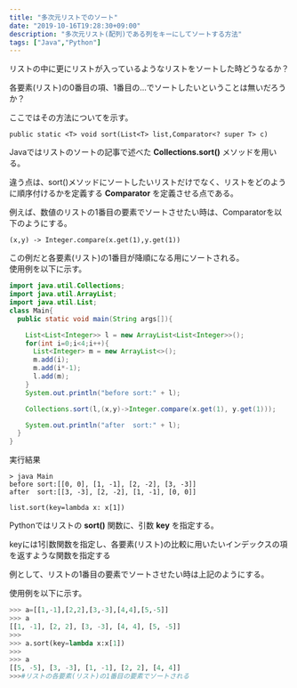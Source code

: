 ```yaml
---
title: "多次元リストでのソート"
date: "2019-10-16T19:28:30+09:00"
description: "多次元リスト(配列)である列をキーにしてソートする方法"
tags: ["Java","Python"]
---
```


リストの中に更にリストが入っているようなリストをソートした時どうなるか？

各要素(リスト)の0番目の項、1番目の...でソートしたいということは無いだろうか？

ここではその方法についてを示す。

<div class="note_content_by_programming_language" id="note_content_Java">

`public static <T> void sort(List<T> list,Comparator<? super T> c)`  

Javaではリストのソートの記事で述べた **Collections.sort()** メソッドを用いる。  

違う点は、sort()メソッドにソートしたいリストだけでなく、リストをどのように順序付けるかを定義する **Comparator** を定義させる点である。

例えば、数値のリストの1番目の要素でソートさせたい時は、Comparatorを以下のようにする。  

`(x,y) -> Integer.compare(x.get(1),y.get(1))`  

この例だと各要素(リスト)の1番目が降順になる用にソートされる。  
使用例を以下に示す。  

```java
import java.util.Collections;
import java.util.ArrayList;
import java.util.List;
class Main{
  public static void main(String args[]){

    List<List<Integer>> l = new ArrayList<List<Integer>>();
    for(int i=0;i<4;i++){
      List<Integer> m = new ArrayList<>();
      m.add(i);
      m.add(i*-1);
      l.add(m);
    }
    System.out.println("before sort:" + l);

    Collections.sort(l,(x,y)->Integer.compare(x.get(1), y.get(1)));

    System.out.println("after  sort:" + l);
  }
}
```

実行結果
```
> java Main      
before sort:[[0, 0], [1, -1], [2, -2], [3, -3]]
after  sort:[[3, -3], [2, -2], [1, -1], [0, 0]]
```

</div>
<div class="note_content_by_programming_language" id="note_content_Python">

`list.sort(key=lambda x: x[1])`  

Pythonではリストの **sort()** 関数に、引数 **key** を指定する。

keyには1引数関数を指定し、各要素(リスト)の比較に用いたいインデックスの項を返すような関数を指定する

例として、リストの1番目の要素でソートさせたい時は上記のようにする。

使用例を以下に示す。  

```python
>>> a=[[1,-1],[2,2],[3,-3],[4,4],[5,-5]] 
>>> a
[[1, -1], [2, 2], [3, -3], [4, 4], [5, -5]]
>>> 
>>> a.sort(key=lambda x:x[1]) 
>>> 
>>> a
[[5, -5], [3, -3], [1, -1], [2, 2], [4, 4]]
>>>#リストの各要素(リスト)の1番目の要素でソートされる
```

</div>

